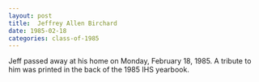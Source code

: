 ```yaml
---
layout: post
title:  Jeffrey Allen Birchard
date: 1985-02-18
categories: class-of-1985
---
```


Jeff passed away at his home on Monday, February 18, 1985.  A tribute to him was printed in the back of the 1985 IHS yearbook.


